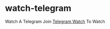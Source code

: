 # watch-telegram
Watch A Telegram Join [Telegram Watch](https://t.me/joinchat/IP6tVUTWEGZlNGY1) To Watch
